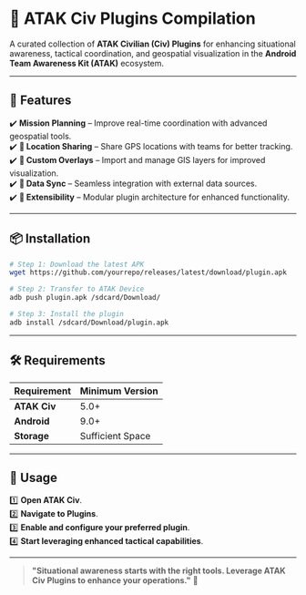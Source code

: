 # 📡 ATAK Civ Plugins Compilation

A curated collection of **ATAK Civilian (Civ) Plugins** for enhancing situational awareness, tactical coordination, and geospatial visualization in the **Android Team Awareness Kit (ATAK)** ecosystem.

---

## 🚀 Features
✔️ **Mission Planning** – Improve real-time coordination with advanced geospatial tools.  
✔️ **📍 Location Sharing** – Share GPS locations with teams for better tracking.  
✔️ **📡 Custom Overlays** – Import and manage GIS layers for improved visualization.  
✔️ **🔄 Data Sync** – Seamless integration with external data sources.  
✔️ **🔌 Extensibility** – Modular plugin architecture for enhanced functionality.  

---

## 📦 Installation
```bash
# Step 1: Download the latest APK
wget https://github.com/yourrepo/releases/latest/download/plugin.apk

# Step 2: Transfer to ATAK Device
adb push plugin.apk /sdcard/Download/

# Step 3: Install the plugin
adb install /sdcard/Download/plugin.apk
```

---

## 🛠 Requirements
| Requirement  | Minimum Version |
|-------------|----------------|
| **ATAK Civ** | 5.0+           |
| **Android**  | 9.0+           |
| **Storage**  | Sufficient Space |

---

## 📝 Usage
1️⃣ **Open ATAK Civ**.  
2️⃣ **Navigate to Plugins**.  
3️⃣ **Enable and configure your preferred plugin**.  
4️⃣ **Start leveraging enhanced tactical capabilities**.  

---

> **"Situational awareness starts with the right tools. Leverage ATAK Civ Plugins to enhance your operations."** 🚀

